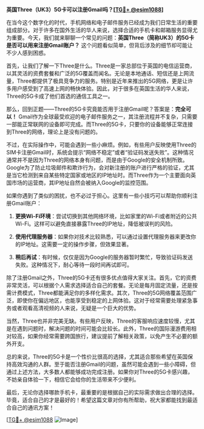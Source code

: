 **英国Three（UK3）5G卡可以注册Gmail吗？[[TG💪+ @esim1088](https://t.me/s/esim1088)]**

在当今这个数字化的时代，手机网络和电子邮件服务已经成为我们日常生活的重要组成部分。对于许多在国外生活的华人来说，选择合适的手机卡和邮箱服务显得尤为重要。今天，我们就来聊聊一个常见的问题：**英国Three（简称UK3）的5G卡是否可以用来注册Gmail账户？** 这个问题看似简单，但背后涉及的细节却可能让不少人感到困惑。

首先，让我们了解一下Three是什么。Three是一家总部位于英国的电信运营商，以其灵活的资费套餐和广泛的5G覆盖而闻名。无论是本地通话、短信还是上网流量，Three都提供了极具竞争力的服务。特别是近年来推出的5G网络，更是让许多用户感受到了高速上网的畅快体验。因此，对于很多在英国生活的华人来说，Three的5G卡成了他们首选的通信工具之一。

那么，回到正题——Three的5G卡究竟能否用于注册Gmail呢？答案是：**完全可以！** Gmail作为全球最受欢迎的电子邮件服务之一，其注册流程并不复杂，只需要一部能正常联网的设备即可完成。而Three的5G卡，只要你的设备能够正常连接到Three的网络，理论上是没有问题的。

不过，在实际操作中，可能会遇到一些小麻烦。例如，有些用户反映使用Three的SIM卡注册Gmail时，系统会提示“网络不稳定”或者“验证码发送失败”。这种情况通常并不是因为Three的网络本身有问题，而是由于Google的安全机制所致。Google为了防止垃圾邮件和欺诈行为，会对新注册的账户进行严格的验证，尤其是当它检测到来自某些特定国家或地区的IP地址时。而Three作为一个主要面向英国市场的运营商，其IP地址自然会被纳入Google的监控范围。

如果你遇到了类似的困扰，也不必过于担心。这里有一些小技巧可以帮助你顺利注册Gmail账户：

1. **更换Wi-Fi环境**：尝试切换到其他网络环境，比如家里的Wi-Fi或者附近的公共Wi-Fi。这样可以避免直接暴露Three的IP地址，降低被误判的风险。
   
2. **使用代理服务器**：如果你对技术比较熟悉，可以通过设置代理服务器来更改你的IP地址。这需要一定的操作步骤，但效果显著。

3. **稍后再试**：有时候，仅仅是因为Google的服务器暂时繁忙，导致验证码发送失败。这种情况下，耐心等待一段时间再试即可。

除了注册Gmail之外，Three的5G卡还有很多优点值得大家关注。首先，它的资费非常灵活，可以根据个人需求选择适合自己的套餐。无论是每月固定流量，还是按需计费模式，Three都能满足你的多样化需求。其次，Three的5G网络覆盖范围广泛，即使你在偏远地区，也能享受到稳定的上网体验。这对于经常需要处理紧急事务或者观看高清视频的人来说，无疑是一个巨大的优势。

当然，Three也并非完美无缺。有些用户反映，Three的客服响应速度较慢，尤其是在遇到问题时，解决问题的时间可能会比较长。此外，Three的国际漫游费用相对较高，如果你经常需要跨国旅行，建议提前了解相关政策，以免产生不必要的额外开支。

总的来说，Three的5G卡是一个性价比很高的选择，尤其适合那些希望在英国保持高效沟通的人群。至于能否注册Gmail的问题，虽然可能会遇到一些小障碍，但通过上述方法，大多数人都能够成功完成注册。如果你对Three的5G卡感兴趣，不妨亲自体验一下，相信它会给你的生活带来不少便利。

最后，无论你选择哪款手机卡，最重要的是根据自己的实际需求做出合理的选择。毕竟，适合自己的才是最好的！希望这篇文章对你有所帮助，祝大家都能找到最适合自己的通讯方案！

[[TG💪+ @esim1088](https://t.me/s/esim1088) ![Image](https://i.postimg.cc/4NQfJmqS/Snipaste-2025-05-13-00-14-12.png)]